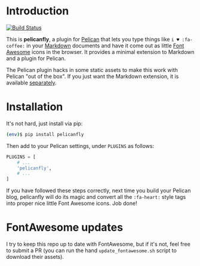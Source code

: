 Introduction
============
[![Build Status](https://travis-ci.org/bmcorser/pelicanfly.png?branch=master)](https://travis-ci.org/bmcorser/pelicanfly)

This is **pelicanfly**, a plugin for [Pelican](http://docs.getpelican.com/)
that lets you type things like `i ♥ :fa-coffee:` in your
[Markdown](http://daringfireball.net/projects/markdown/) documents and have it
come out as little [Font Awesome](http://fontawesome.io/) icons in the browser.
It provides a minimal extension to Markdown and a plugin for Pelican.

The Pelican plugin hacks in some static assets to make this work with
Pelican "out of the box". If you just want the Markdown extension, it is
available
[separately](http://bmcorser.github.com/markdown-fontawesome/).

Installation
============

It's not hard, just install via pip:

```bash
(env)$ pip install pelicanfly
```

Then add to your Pelican settings, under `PLUGINS` as follows:

```python
PLUGINS = [
    # ...
    'pelicanfly',
    # ...
]
```

If you have followed these steps correctly, next time you build your Pelican
blog, pelicanfly will do its magic and convert all the `:fa-heart:` style tags
into proper nice little Font Awesome icons. Job done!

FontAwesome updates
===================
I try to keep this repo up to date with FontAwesome, but if it's not, feel free to submit a PR (you can run the hand `update_fontawesome.sh` script to download their assets).
